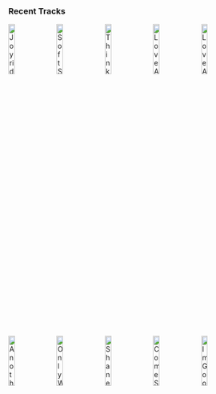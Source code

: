 ### Recent Tracks
[<img src='https://lastfm.freetls.fastly.net/i/u/300x300/5486404e0d61310e0c4b6e01120846fd.png' width='16%' height='16%' alt='Joyride'>](https://www.last.fm/music/adam%2bmelchor/_/joyride)&nbsp;&nbsp;&nbsp;&nbsp;[<img src='https://lastfm.freetls.fastly.net/i/u/300x300/b4d9a1b5b8bc8a8d2f0862390dea94ef.png' width='16%' height='16%' alt='Soft Spot'>](https://www.last.fm/music/claud/_/soft%2bspot)&nbsp;&nbsp;&nbsp;&nbsp;[<img src='https://lastfm.freetls.fastly.net/i/u/300x300/892d02d512742c73be377619acd75f3d.png' width='16%' height='16%' alt='Thinkin Bout You'>](https://www.last.fm/music/jonasu/_/thinkin%2bbout%2byou)&nbsp;&nbsp;&nbsp;&nbsp;[<img src='https://lastfm.freetls.fastly.net/i/u/300x300/5a0bbbae341d4670c66b913c7a7e979c.png' width='16%' height='16%' alt='Love Aint Enough'>](https://www.last.fm/music/the%2bbarr%2bbrothers/_/love%2bain%2527t%2benough)&nbsp;&nbsp;&nbsp;&nbsp;[<img src='https://lastfm.freetls.fastly.net/i/u/300x300/5a0bbbae341d4670c66b913c7a7e979c.png' width='16%' height='16%' alt='Love Aint Enough'>](https://www.last.fm/music/the%2bbarr%2bbrothers/_/love%2bain%2527t%2benough)&nbsp;&nbsp;&nbsp;&nbsp;<br>[<img src='https://lastfm.freetls.fastly.net/i/u/300x300/93abb8f8430d1ec2d9dd136660a8c636.png' width='16%' height='16%' alt='Another Day of Sun'>](https://www.last.fm/music/la%2bla%2bland%2bcast/_/another%2bday%2bof%2bsun)&nbsp;&nbsp;&nbsp;&nbsp;[<img src='https://lastfm.freetls.fastly.net/i/u/300x300/b180ae04e64e59fb77f15fc134b3e02e.png' width='16%' height='16%' alt='Only Wanna Be With You - Pokémon 25 Version'>](https://www.last.fm/music/post%2bmalone/_/only%2bwanna%2bbe%2bwith%2byou%2b-%2bpok%25c3%25a9mon%2b25%2bversion)&nbsp;&nbsp;&nbsp;&nbsp;[<img src='https://lastfm.freetls.fastly.net/i/u/300x300/5a7d65f9054b7cd3a9bbb2c9aa3c72ff.png' width='16%' height='16%' alt='Shane'>](https://www.last.fm/music/fruit%2bbats/_/shane)&nbsp;&nbsp;&nbsp;&nbsp;[<img src='https://lastfm.freetls.fastly.net/i/u/300x300/35bdfe1a584348979ffa1cd69fc8a9f4.png' width='16%' height='16%' alt='Come Sail Away'>](https://www.last.fm/music/styx/_/come%2bsail%2baway)&nbsp;&nbsp;&nbsp;&nbsp;[<img src='https://lastfm.freetls.fastly.net/i/u/300x300/805d3181176719fe5a271dfa62ca9669.png' width='16%' height='16%' alt='Im Good'>](https://www.last.fm/music/wafia/_/i%2527m%2bgood)&nbsp;&nbsp;&nbsp;&nbsp;<br>
